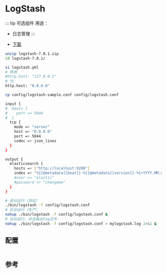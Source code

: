 # LogStash

::: tip
可选组件
用途：

* 日志管理
:::

* [下载](https://www.elastic.co/downloads/logstash)

```bash
unzip logstash-7.0.1.zip
cd logstash-7.0.1/
```

```bash
vi logstash.yml
# 修改
#http.host: "127.0.0.1"
# 为
http.host: "0.0.0.0"
```

```bash
cp config/logstash-sample.conf config/logstash.conf
```

```bash
input {
#  beats {
#    port => 5044
#  }
  tcp {
    mode => "server"
    host => "0.0.0.0"
    port => 5044
    codec => json_lines
  }
}

output {
  elasticsearch {
    hosts => ["http://localhost:9200"]
    index => "%{[@metadata][beat]}-%{[@metadata][version]}-%{+YYYY.MM.dd}"
    #user => "elastic"
    #password => "changeme"
  }
}
```

```bash
# 前台运行（测试）
./bin/logstash -f config/logstash.conf
# 后台运行（生产）
nohup ./bin/logstash -f config/logstash.conf &
# 后台运行，并且输出log文件
nohup ./bin/logstash -f config/logstash.conf > mylogstash.log 2>&1 &
```

## 配置

```bash
```

## 参考
